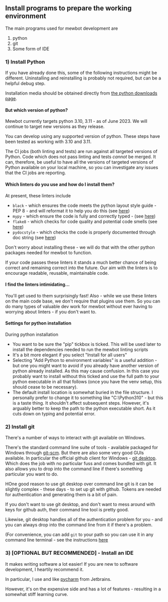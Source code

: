 <!--
SPDX-FileCopyrightText: 2023 Mewbot Developers <mewbot@quicksilver.london>

SPDX-License-Identifier: BSD-2-Clause
-->

## Install programs to prepare the working environment

The main programs used for mewbot development are
1) python
2) git
3) Some form of IDE

### 1) Install Python

If you have already done this, some of the following instructions might be different.
Uninstalling and reinstalling is probably not required, but can be a helpful debug step.

Installation media should be obtained directly from [the python downloads page][1].

#### But which version of python?

Mewbot currently targets python 3.10, 3.11 - as of June 2023.
We will continue to target new versions as they release.

You can develop using any supported version of python.
These steps have been tested as working with 3.10 and 3.11.

The CI jobs (both linting and tests) are run against all targeted versions of Python.
Code which does not pass linting and tests _cannot_ be merged.
It can, therefore, be useful to have all the versions of targeted versions of Python
available on your local machine, so you can investigate any issues that the CI jobs
are reporting.

#### Which linters do you use and how do I install them?

At present, these linters include
 - `black` - which ensures the code meets the python layout style guide - PEP 8 - and will reformat it to help you do this (see [here][2])
 - `mypy` - which ensure the code is fully and correctly typed - (see [here][3])
 - `flake8` - which checks for code quality and potential code smells (see [here][4])
 - `pydocstyle` - which checks the code is properly documented through doc string (see [here][5])

Don't worry about installing these - we will do that with the other python packages needed for mewbot to function.

If your code passes these linters it stands a much better chance of being correct and remaining correct into the future.
Our aim with the linters is to encourage readable, reusable, maintainable code.

#### I find the linters intimidating...

You'll get used to them surprisingly fast!
Also - while we use these linters on the main code base, we don't require that plugins use them.
So you can do many types of valuable dev work for mewbot without ever having to worrying about linters - if you don't want to.

#### Settings for python installation

During python installation
* You want to be sure the "pip" tickbox is ticked. 
      This will be used later to install the dependencies needed to run the mewbot linting scripts
* It's a bit more elegant if you select "Install for all users"
* Selecting "Add Python to environment variables" is a useful addition - but one you might want to avoid if you already have another version of python already installed. As this may cause confusion. 
      In this case you probably want to install without this ticked and use the full path to your python executable in all that follows (once you have the venv setup, this should cease to be necessary).
* The default install location is somewhat buried in the file structure. 
      I personally prefer to change it to something like "C:\Python310\" - but this is a taste thing. It shouldn't affect subsequent steps. However, it's arguably better to keep the path to the python executable short. As it cuts down on typing and potential error.

### 2) Install git

There's a number of ways to interact with git available on Windows.

There's the standard command line suite of tools - available packaged for Windows through [git-scm][6].
But there are also some very good GUIs available.
In particular the official github client for Windows - [git desktop][7].
Which does the job with no particular fuss and comes bundled with git.
It also allows you to drop into the command line if there's something particular you want to do.

HOne good reason to use git desktop over command line git is it can be slightly complex - these days - to set up git with github.
Tokens are needed for authentication and generating them is a bit of pain.

If you don't want to use git desktop, and don't want to mess around with keys for github auth, their command line tool is pretty good.

Likewise, git desktop handles all of the authentication problem for you - and you can always drop into the command line from it if there's a problem.

(For convenience, you can add `git` to your path so you can use it in any command line terminal - see the instructions [here][9]

### 3) [OPTIONAL BUT RECOMMENDED] - Install an IDE

It makes writing software a lot easier!
If you are new to software development, I heartily recommend it.

In particular, I use and like [pycharm][8] from Jetbrains.

However, it's on the expensive side and has a lot of features - resulting in a somewhat stiff learning curve.


[1]: https://www.python.org/downloads/ "Python downloads"
[2]: https://github.com/psf/black "Black main page"
[3]: https://github.com/python/mypy "mypy main page"
[4]: https://github.com/PyCQA/flake8 "flake8 main page"
[5]: http://www.pydocstyle.org/en/stable/ "pydocstyle main page"
[6]: https://git-scm.com/download/win "git-scm"
[7]: https://desktop.github.com/ "git desktop"
[8]: https://www.jetbrains.com/pycharm/ "Jetbrains Pycharm"
[9]: https://www.anujvarma.com/adding-path-variable-for-git-and-gitbash-to-work-on-windows/ "Adding git to path"
